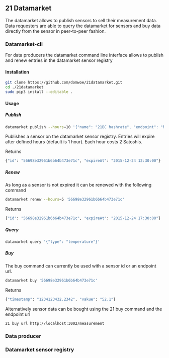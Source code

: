 ## 21 Datamarket


The datamarket allows to publish sensors to sell their measurement data. Data requesters are able to query the datamarket for sensors and buy data directly from the sensor in peer-to-peer fashion.


### Datamarket-cli

For data producers the datamarket command line interface allows to publish and renew entries in the datamarket sensor registry

#### Installation

```bash
git clone https://github.com/domwoe/21datamarket.git
cd ./21datamarket
sudo pip3 install --editable .
```

#### Usage

##### Publish
```bash
datamarket publish --hours=10 '{"name": "21BC hashrate", "endpoint": "http://127.0.0.1:3002/measurement", "datatype": "float", "type":"hashrate", "unit": "GH/s", "price":2 }'
```
Publishes a sensor on the datamarket sensor registry. Entries will expire after defined hours (default is 1 hour). Each hour costs 2 Satoshis.

Returns
```bash
{"id": "56698e32961b6b64b473e71c", "expireAt": "2015-12-24 12:30:00"}
```
##### Renew

As long as a sensor is not expired it can be renewed with the following command
```bash
datamarket renew --hours=5 '56698e32961b6b64b473e71c'
```

Returns
```bash
{"id": "56698e32961b6b64b473e71c", "expireAt": "2015-12-24 17:30:00"}
```

##### Query
```bash
datamarket query '{"type": "temperature"}'
```
##### Buy

The buy command can currently be used with a sensor id or an endpoint url.
```bash
datamarket buy '56698e32961b6b64b473e71c'
```
Returns
```bash
{"timestamp": "1234123432.2342", "vakue": "52.1"}
```

Alternatively sensor data can be bought using the 21 buy command and the endpoint url
```bash
21 buy url http://localhost:3002/measurement
```

### Data producer


### Datamarket sensor registry



